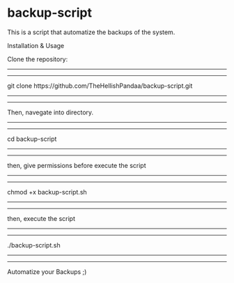 # backup-script
This is a script that automatize the backups of the system.  

Installation & Usage

Clone the repository:

<hr><hr>
git clone https://github.com/TheHellishPandaa/backup-script.git
<hr><hr>
Then, navegate into directory.
<hr><hr>
cd backup-script
<hr><hr>
then, give permissions before execute the script
<hr><hr>
chmod +x backup-script.sh
<hr><hr>
then, execute the script
<hr><hr>
./backup-script.sh
<hr><hr>
Automatize your Backups ;)
